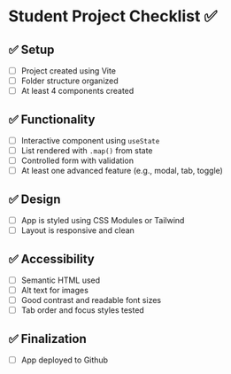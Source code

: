 # Student Project Checklist ✅

## ✅ Setup
- [ ] Project created using Vite
- [ ] Folder structure organized
- [ ] At least 4 components created

## ✅ Functionality
- [ ] Interactive component using `useState`
- [ ] List rendered with `.map()` from state
- [ ] Controlled form with validation
- [ ] At least one advanced feature (e.g., modal, tab, toggle)

## ✅ Design
- [ ] App is styled using CSS Modules or Tailwind
- [ ] Layout is responsive and clean

## ✅ Accessibility
- [ ] Semantic HTML used
- [ ] Alt text for images
- [ ] Good contrast and readable font sizes
- [ ] Tab order and focus styles tested

## ✅ Finalization
- [ ] App deployed to Github

